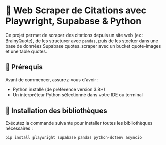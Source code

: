 # 💬 Web Scraper de Citations avec Playwright, Supabase & Python

Ce projet permet de scraper des citations depuis un site web (ex : BrainyQuote), de les structurer avec `pandas`, puis de les stocker dans une base de données Supabase quotes_scraper avec un bucket quote-images et une table quotes.

## 🚀 Prérequis

Avant de commencer, assurez-vous d'avoir :

- Python installé (de préférence version 3.8+)
- Un interpréteur Python sélectionné dans votre IDE ou terminal

## 🧰 Installation des bibliothèques

Exécutez la commande suivante pour installer toutes les bibliothèques nécessaires :

```bash
pip install playwright supabase pandas python-dotenv asyncio


